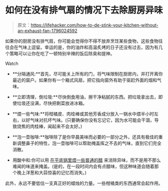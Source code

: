 # 如何在没有排气扇的情况下去除厨房异味

> 原文：<https://lifehacker.com/how-to-de-stink-your-kitchen-without-an-exhaust-fan-1796024592>

如果你的厨房没有排气扇，你可能会觉得你不得不放弃烹饪某些食物，这些食物往往会在气味上逗留。幸运的是，你的油炸和高温炙烤的日子还没有过去，因为有几个策略可以让你在吃了一顿特别辛辣的饭后除臭和提神。

Watch

*   **分隔通风:**首先，尽可能关上所有的门，将气味限制在厨房内，并打开离你最近的窗户。如果你有一个箱式风扇，把它指向窗外有助于驱赶外面的烟和气味。
*   **立即清理，倒垃圾:**尽快倒食用油，擦干净粘腻的东西。把垃圾拿出去，即使垃圾还没满，尽快把剩菜放进冰箱。

*   **煨一些气味:**将柑橘皮、肉桂棒或其他芳香成分放入一锅水中煨半小时左右，以好气味对抗坏气味。(只要确保你没有忘记它，因为水可能会干涸，导致烧焦的肉桂棒，闻起来不会太好。)
*   **泡一壶咖啡:**咖啡除了是你早晨美味而必要的一部分之外，还具有极佳的重新调整鼻子的特性，泡一壶咖啡可以帮助掩盖挥之不去的气味，直到它们完全消散。
*   用酸中和:你可以用 [在平底锅里煨一些普通的醋](https://lifehacker.com/remove-odors-from-your-entire-home-by-simmering-vinegar-1734127248) 来消除异味，而不是用不那么难闻的味道来掩盖。(是的，在一段时间内会有点醋味，但这种味道会随着那个晚上洋葱和大蒜惊喜的记忆而消失。)

此外，永远不要低估一支真正好的蜡烛的力量。一些柑橘类的东西通常会起作用。